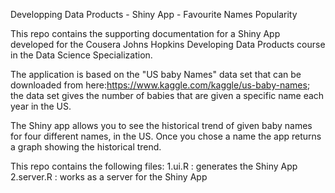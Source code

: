 Developping Data Products - Shiny App - Favourite Names Popularity

This repo contains the supporting documentation for a Shiny App developed for the Cousera Johns Hopkins Developing Data Products course in the Data Science Specialization. 

The application is based on the "US baby Names" data set that can be downloaded from here:https://www.kaggle.com/kaggle/us-baby-names; the data set gives the number of babies that are given a specific name each year in the US.

The Shiny app allows you to see the historical trend of given baby names for four different names, in the US.
Once you chose a name the app returns a graph showing the historical trend.

This repo contains the following files:
1.ui.R : generates the Shiny App
2.server.R : works as a server for the Shiny App

